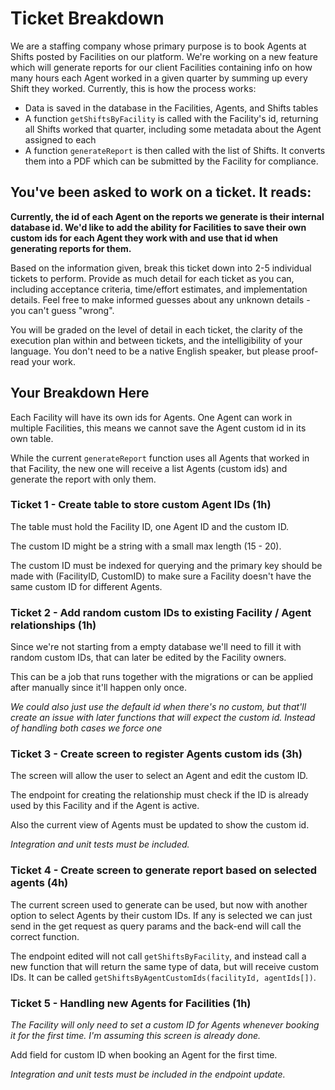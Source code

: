 # Ticket Breakdown
We are a staffing company whose primary purpose is to book Agents at Shifts posted by Facilities on our platform. We're working on a new feature which will generate reports for our client Facilities containing info on how many hours each Agent worked in a given quarter by summing up every Shift they worked. Currently, this is how the process works:

- Data is saved in the database in the Facilities, Agents, and Shifts tables
- A function `getShiftsByFacility` is called with the Facility's id, returning all Shifts worked that quarter, including some metadata about the Agent assigned to each
- A function `generateReport` is then called with the list of Shifts. It converts them into a PDF which can be submitted by the Facility for compliance.

## You've been asked to work on a ticket. It reads:

**Currently, the id of each Agent on the reports we generate is their internal database id. We'd like to add the ability for Facilities to save their own custom ids for each Agent they work with and use that id when generating reports for them.**


Based on the information given, break this ticket down into 2-5 individual tickets to perform. Provide as much detail for each ticket as you can, including acceptance criteria, time/effort estimates, and implementation details. Feel free to make informed guesses about any unknown details - you can't guess "wrong".


You will be graded on the level of detail in each ticket, the clarity of the execution plan within and between tickets, and the intelligibility of your language. You don't need to be a native English speaker, but please proof-read your work.

## Your Breakdown Here

Each Facility will have its own ids for Agents. One Agent can work in multiple Facilities, this means we cannot save the Agent custom id in its own table.

While the current `generateReport` function uses all Agents that worked in that Facility, the new one will receive a list Agents (custom ids) and generate the report with only them.

### Ticket 1 - Create table to store custom Agent IDs (1h)

The table must hold the Facility ID, one Agent ID and the custom ID.

The custom ID might be a string with a small max length (15 - 20).

The custom ID must be indexed for querying and the primary key should be made with (FacilityID, CustomID) to make sure a Facility doesn't have the same custom ID for different Agents.


### Ticket 2 - Add random custom IDs to existing Facility / Agent relationships (1h)

Since we're not starting from a empty database we'll need to fill it with random custom IDs, that can later be edited by the Facility owners.

This can be a job that runs together with the migrations or can be applied after manually since it'll happen only once. 

_We could also just use the default id when there's no custom, but that'll create an issue with later functions that will expect the custom id. Instead of handling both cases we force one_


### Ticket 3 - Create screen to register Agents custom ids (3h)

The screen will allow the user to select an Agent and edit the custom ID.

The endpoint for creating the relationship must check if the ID is already used by this Facility and if the Agent is active.

Also the current view of Agents must be updated to show the custom id.

_Integration and unit tests must be included._


### Ticket 4 - Create screen to generate report based on selected agents (4h)

The current screen used to generate can be used, but now with another option to select Agents by their custom IDs. If any is selected we can just send in the get request as query params and the back-end will call the correct function.

The endpoint edited will not call `getShiftsByFacility`, and instead call a new function that will return the same type of data, but will receive custom IDs. It can be called `getShiftsByAgentCustomIds(facilityId, agentIds[])`.


### Ticket 5 - Handling new Agents for Facilities (1h)

_The Facility will only need to set a custom ID for Agents whenever booking it for the first time. I'm assuming this screen is already done._

Add field for custom ID when booking an Agent for the first time.

_Integration and unit tests must be included in the endpoint update._